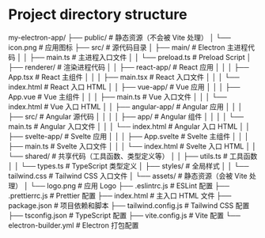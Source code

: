# Project directory structure
my-electron-app/
├── public/                     # 静态资源（不会被 Vite 处理）
│   └── icon.png                # 应用图标
├── src/                        # 源代码目录
│   ├── main/                   # Electron 主进程代码
│   │   ├── main.ts             # 主进程入口文件
│   │   └── preload.ts          # Preload Script
│   ├── renderer/               # 渲染进程代码
│   │   ├── react-app/          # React 应用
│   │   │   ├── App.tsx         # React 主组件
│   │   │   ├── main.tsx        # React 入口文件
│   │   │   └── index.html      # React 入口 HTML
│   │   ├── vue-app/            # Vue 应用
│   │   │   ├── App.vue         # Vue 主组件
│   │   │   ├── main.ts         # Vue 入口文件
│   │   │   └── index.html      # Vue 入口 HTML
│   │   ├── angular-app/        # Angular 应用
│   │   │   ├── src/            # Angular 源代码
│   │   │   │   ├── app/        # Angular 组件
│   │   │   │   └── main.ts     # Angular 入口文件
│   │   │   └── index.html      # Angular 入口 HTML
│   │   ├── svelte-app/         # Svelte 应用
│   │   │   ├── App.svelte      # Svelte 主组件
│   │   │   ├── main.ts         # Svelte 入口文件
│   │   │   └── index.html      # Svelte 入口 HTML
│   │   └── shared/             # 共享代码（工具函数、类型定义等）
│   │       ├── utils.ts        # 工具函数
│   │       └── types.ts        # TypeScript 类型定义
│   ├── styles/                 # 全局样式
│   │   └── tailwind.css        # Tailwind CSS 入口文件
│   └── assets/                 # 静态资源（会被 Vite 处理）
│       └── logo.png            # 应用 Logo
├── .eslintrc.js                # ESLint 配置
├── .prettierrc.js              # Prettier 配置
├── index.html                  # 主入口 HTML 文件
├── package.json                # 项目依赖和脚本
├── tailwind.config.js          # Tailwind CSS 配置
├── tsconfig.json               # TypeScript 配置
├── vite.config.js              # Vite 配置
└── electron-builder.yml        # Electron 打包配置

